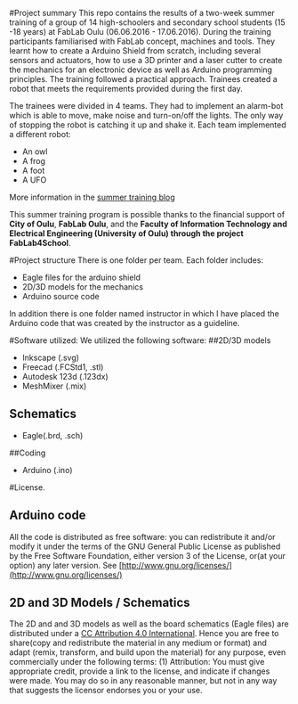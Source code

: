 #Project summary
This repo contains the results of a two-week summer training of a group of 14 high-schoolers and secondary school students (15 -18 years) at FabLab Oulu (06.06.2016 - 17.06.2016). During the training participants familiarised with FabLab concept, machines and tools. They learnt how to create a Arduino Shield from scratch, including several sensors and actuators, how to use a 3D printer and a laser cutter to create the mechanics for an electronic device as well as Arduino programming principles. The training followed a practical approach. Trainees created a robot that meets the requirements provided during the first day. 

The trainees were divided in 4 teams. They had to implement an alarm-bot which is able to move, make noise and turn-on/off the lights. The only way of stopping the robot is catching it up and shake it. Each team implemented a different robot: 
* An owl
* A frog
* A foot
* A UFO 

More information in the [summer training blog](https://fablaboulusummertraining.wordpress.com/) 

This summer training program is possible thanks to the financial support of **City of Oulu**, **FabLab Oulu**, and the  **Faculty of Information Technology and Electrical Engineering (University of Oulu) through the project FabLab4School**.


#Project structure
There is one folder per team. Each folder includes:
 * Eagle files for the arduino shield
 * 2D/3D models for the mechanics
 * Arduino source code

In addition there is one folder named instructor in which I have placed the Arduino code that was created by the instructor as a guideline. 

#Software utilized:
We utilized the following software:
##2D/3D models
* Inkscape (.svg)
* Freecad (.FCStd1, .stl)
* Autodesk 123d (.123dx)
* MeshMixer (.mix)
## Schematics
* Eagle(.brd, .sch)

##Coding
* Arduino (.ino)

#License.

## Arduino code
All the code is distributed as free software: you can redistribute it and/or modify it under the terms of the GNU General Public License as published by the Free Software Foundation, either version 3 of the License, or(at your option) any later version. See [http://www.gnu.org/licenses/](http://www.gnu.org/licenses/)

## 2D and 3D Models / Schematics
The 2D and and 3D models as well as the board schematics (Eagle files) are distributed under a [CC Attribution 4.0 International](https://creativecommons.org/licenses/by/4.0/legalcode). Hence you are free to share(copy and redistribute the material in any medium or format)
and adapt (remix, transform, and build upon the material) for any purpose, even commercially under the following terms: (1) Attribution: You must give appropriate credit, provide a link to the license, and indicate if changes were made. You may do so in any reasonable manner, but not in any way that suggests the licensor endorses you or your use. 
 

 